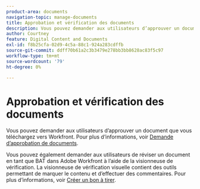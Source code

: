 ```yaml
---
product-area: documents
navigation-topic: manage-documents
title: Approbation et vérification des documents
description: Vous pouvez demander aux utilisateurs d’approuver un document que vous téléchargez vers Workfront. Pour plus d’informations, voir Demande d’approbation de document.
author: Courtney
feature: Digital Content and Documents
exl-id: f8b25cfa-02d9-4c5a-88c1-924a283cdffb
source-git-commit: ddff70b61a2c3b3479e278bb3bb8628ac83f5c97
workflow-type: tm+mt
source-wordcount: '79'
ht-degree: 0%

---
```


# Approbation et vérification des documents

Vous pouvez demander aux utilisateurs d’approuver un document que vous téléchargez vers Workfront. Pour plus d’informations, voir [Demande d’approbation de documents](../../review-and-approve-work/manage-approvals/request-document-approvals.md).

Vous pouvez également demander aux utilisateurs de réviser un document en tant que BAT dans Adobe Workfront à l’aide de la visionneuse de vérification. La visionneuse de vérification visuelle contient des outils permettant de marquer le contenu et d’effectuer des commentaires. Pour plus d’informations, voir [Créer un bon à tirer](../../review-and-approve-work/proofing/creating-proofs-within-workfront/create-proofs-in-wf.md).
